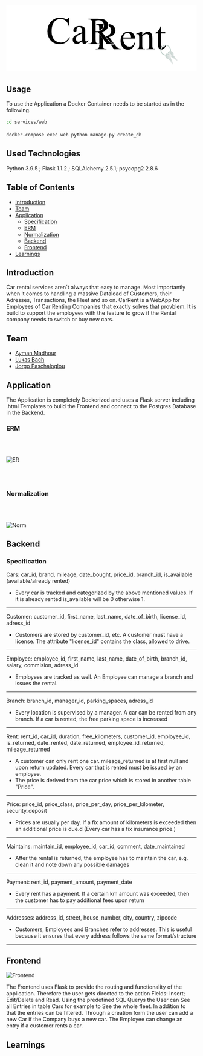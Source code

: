 ![Logo](/Docs/assets/Logo_v2.png)
===

## Usage 

To use the Application a Docker Container needs to be started as in the following.

```bash
cd services/web

docker-compose exec web python manage.py create_db
```

##  Used Technologies

Python 3.9.5 ; Flask 1.1.2 ; SQLAlchemy 2.5.1; psycopg2 2.8.6



## Table of Contents
- [Introduction](#Introduction)
- [Team](#Team)
- [Application](#Application)
  - [Specification](#Specification)
  - [ERM](#ERM)
  - [Normalization](#Normalization)
  - [Backend](#Backend)
  - [Frontend](#Frontend)  
- [Learnings](#Learnings)

## Introduction

Car rental services aren´t always that easy to manage. Most importantly when it comes to handling a massive Dataload of Customers, their Adresses, Transactions, the Fleet and so on. CarRent is a WebApp for Employees of Car Renting Companies that exactly solves that provblem. It is build to support the employees with the feature to grow if the Rental company needs to switch or buy new cars.

## Team

- [Ayman Madhour](https://github.com/Madhour)
- [Lukas Bach](https://github.com/lukasbach00)
- [Jorgo Paschaloglou](https://github.com/JorgoPascha)

## Application

The Application is completely Dockerized and uses a Flask server including .html Templates to build the Frontend and connect to the Postgres Database in the Backend. 

### ERM

<br><br>

![ER](https://github.com/Madhour/CarRent/blob/main/Application/database/erm/ERM_Final.png?raw=true)

<br><br>

### Normalization

<br><br>

![Norm](https://github.com/Madhour/CarRent/blob/main/Application/database/erm/3_Normalform-Page-1.png?raw=true)

## Backend 

### Specification

Cars: car_id, brand, mileage, date_bought, price_id, branch_id, is_available (available/already rented)
- Every car is tracked and categorized by the above mentioned values. If it is already rented is_available will be 0 otherwise 1.
---

Customer: customer_id, first_name, last_name, date_of_birth, license_id, adress_id
- Customers are stored by customer_id, etc. A customer must have a license. The attribute "license_id" contains the class, allowed to drive.
---

Employee: employee_id, first_name, last_name, date_of_birth, branch_id, salary, commision, adress_id
- Employees are tracked as well. An Employee can manage a branch and issues the rental.
---

Branch: branch_id, manager_id, parking_spaces, adress_id
- Every location is supervised by a manager. A car can be rented from any branch. If a car is rented, the free parking space is increased
---

Rent: rent_id, car_id, duration, free_kilometers, customer_id, employee_id, is_returned, date_rented, date_returned, employee_id_returned, mileage_returned
- A customer can only rent one car. mileage_returned is at first null and upon return updated. Every car that is rented must be issued by an employee.
- The price is derived from the car price which is stored in another table "Price".
---

Price: price_id, price_class, price_per_day, price_per_kilometer, security_deposit
- Prices are usually per day. If a fix amount of kilometers is exceeded then an additional price is due.d (Every car has a fix insurance price.)
---

Maintains: maintain_id, employee_id, car_id, comment, date_maintained
- After the rental is returned, the employee has to maintain the car, e.g. clean it and note down any possible damages
---

Payment: rent_id, payment_amount, payment_date
- Every rent has a payment. If a certain km amount was exceeded, then the customer has to pay additional fees upon return
---

Addresses: address_id, street, house_number, city, country, zipcode
- Customers, Employees and Branches refer to addresses. This is useful because it ensures that every address follows the same format/structure
---

## Frontend

![Frontend](https://github.com/Madhour/CarRent/blob/main/Application/client/static/Frontend.PNG?raw=true)

The Frontend uses Flask to provide the routing and functionality of the application. Therefore the user gets directed to the action Fields: Insert; Edit/Delete and Read.
Using the predefined SQL Querys the User can See all Entries in table Cars for example to See the whole fleet. In addition to that the entries can be filtered. Through a creation form the user can add a new Car if the Company buys a new car. The Employee can change an entry if a customer rents a car.

## Learnings

